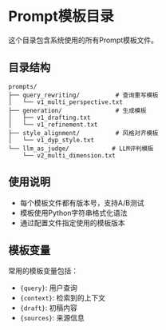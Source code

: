 # Prompt模板目录

这个目录包含系统使用的所有Prompt模板文件。

## 目录结构

```
prompts/
├── query_rewriting/          # 查询重写模板
│   └── v1_multi_perspective.txt
├── generation/               # 生成模板
│   ├── v1_drafting.txt
│   └── v1_refinement.txt
├── style_alignment/          # 风格对齐模板
│   └── v1_dyp_style.txt
└── llm_as_judge/            # LLM评判模板
    └── v2_multi_dimension.txt
```

## 使用说明

- 每个模板文件都有版本号，支持A/B测试
- 模板使用Python字符串格式化语法
- 通过配置文件指定使用的模板版本

## 模板变量

常用的模板变量包括：
- `{query}`: 用户查询
- `{context}`: 检索到的上下文
- `{draft}`: 初稿内容
- `{sources}`: 来源信息